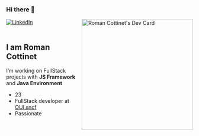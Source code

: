 ### Hi there 👋

<div align="left">
  <a href="https://fr.linkedin.com/in/roman-cottinet-a726a612b">
    <img
      src="https://img.shields.io/static/v1?logo=linkedin&style=flat-square&color=0072b1&label=LinkedIn&message=%E2%98%86"
      alt="LinkedIn"
    />
  </a>

  <a href="https://app.daily.dev/rcottinet">
    <img 
         src="https://api.daily.dev/devcards/f7583926fda346e89bc540c74f9cc839.png?r=wz7" 
         width="300" 
         alt="Roman Cottinet's Dev Card"
         align="right"
     />
  </a>
</div>

<br />

## I am Roman Cottinet

I’m working on FullStack projects with **JS Framework** and **Java Environment**

- 23
- FullStack developer at [OUI.sncf](https://fr.linkedin.com/company/e-voyageurs-sncf)
- Passionate
  
  
<!--
**rcottinet/rcottinet** is a ✨ _special_ ✨ repository because its `README.md` (this file) appears on your GitHub profile.

Here are some ideas to get you started:

- 🔭 I’m currently working on ...
- 🌱 I’m currently learning ...
- 👯 I’m looking to collaborate on ...
- 🤔 I’m looking for help with ...
- 💬 Ask me about ...
- 📫 How to reach me: ...
- 😄 Pronouns: ...
- ⚡ Fun fact: ...
-->
